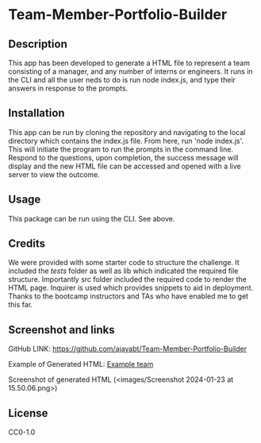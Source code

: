 # Team-Member-Portfolio-Builder


## Description

This app has been developed to generate a HTML file to represent a team consisting of a manager, and any number of interns or engineers. It runs in the CLI and all the user neds to do is run node index.js, and type their answers in response to the prompts.


## Installation

This app can be run by cloning the repository and navigating to the local directory which contains the index.js file. From here, run 'node index.js'. This will initiate the program to run the prompts in the command line. Respond to the questions, upon completion, the success message will display and the new HTML file can be accessed and opened with a live server to view the outcome.


## Usage

This package can be run using the CLI. See above.




## Credits
We were provided with some starter code to structure the challenge. It included the _tests_ folder as well as lib which indicated the required file structure. Importantly src folder included the required code to render the HTML page. Inquirer is used which provides snippets to aid in deployment. Thanks to the bootcamp instructors and TAs who have enabled me to get this far.

## Screenshot and links


GitHub LINK: https://github.com/ajayabt/Team-Member-Portfolio-Builder 

Example of Generated HTML: [Example team](starter/team.html)

Screenshot of generated HTML (<images/Screenshot 2024-01-23 at 15.50.06.png>)

## License
CC0-1.0